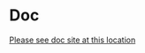 # Doc

[Please see doc site at this location](https://dahkenangnon.github.io/flutter_feathersjs.dart/)


